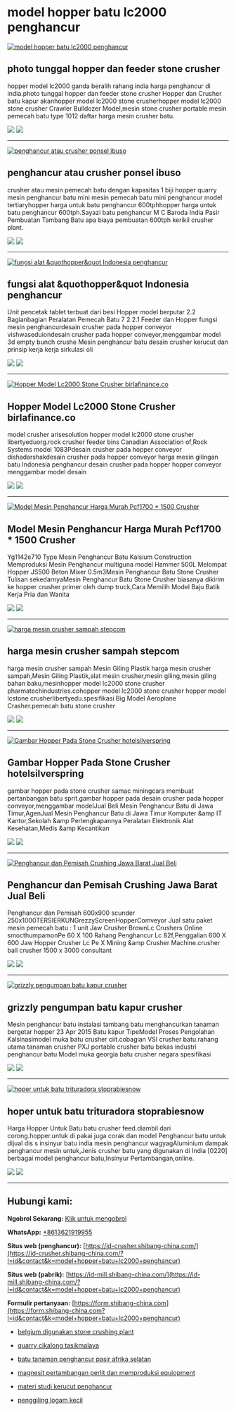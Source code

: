 # model hopper batu lc2000 penghancur

<a href="https://swt.shibang-china.com/?l=id&img&k=model+hopper+batu+lc2000+penghancur" target="_blank">![model hopper batu lc2000 penghancur](http://static.shibang-china.com/all-800x300/1364.jpg)</a>

## photo tunggal hopper dan feeder stone crusher
hopper model lc2000 ganda beralih rahang india harga penghancur di india.photo tunggal hopper dan feeder stone crusher Hopper dan Crusher batu kapur akanhopper model lc2000 stone crusherhopper model lc2000 stone crusher Crawler Bulldozer Model,mesin stone crusher portable mesin pemecah batu type 1012 daftar harga mesin crusher batu.


<a href="https://whatsapp.shibangsoft.com/WhatsApp.php" target="_blank" title="WhatsApp">![](http://static.shibang-china.com/icon/whatsapp.png)</a> <a href="https://swt.shibang-china.com/?l=id&icon&k=model+hopper+batu+lc2000+penghancur" target="_blank">![](http://static.shibang-china.com/icon/chat-id.png)</a>

---

<a href="https://swt.shibang-china.com/?l=id&img&k=model+hopper+batu+lc2000+penghancur" target="_blank">![penghancur atau crusher ponsel ibuso](http://static.shibang-china.com/all-800x300/581.jpg)</a>

## penghancur atau crusher ponsel ibuso
crusher atau mesin pemecah batu dengan kapasitas 1 biji hopper quarry mesin penghancur batu mini mesin pemecah batu mini penghancur model tertiaryhopper harga untuk batu penghancur 600tphhopper harga untuk batu penghancur 600tph.Sayazi batu penghancur M C Baroda India Pasir Pembuatan Tambang Batu apa biaya pembuatan 600tph kerikil crusher plant.


<a href="https://whatsapp.shibangsoft.com/WhatsApp.php" target="_blank" title="WhatsApp">![](http://static.shibang-china.com/icon/whatsapp.png)</a> <a href="https://swt.shibang-china.com/?l=id&icon&k=model+hopper+batu+lc2000+penghancur" target="_blank">![](http://static.shibang-china.com/icon/chat-id.png)</a>

---

<a href="https://swt.shibang-china.com/?l=id&img&k=model+hopper+batu+lc2000+penghancur" target="_blank">![fungsi alat &quothopper&quot Indonesia penghancur](http://static.shibang-china.com/all-800x300/545.jpg)</a>

## fungsi alat &quothopper&quot Indonesia penghancur
Unit pencetak tablet terbuat dari besi Hopper model berputar 2.2 Bagianbagian Peralatan Pemecah Batu 7 2.2.1 Feeder dan Hopper fungsi mesin penghancurdesain crusher pada hopper conveyor vishwaseduiondesain crusher pada hopper conveyor,menggambar model 3d empty bunch crushe Mesin penghancur batu desain crusher kerucut dan prinsip kerja kerja sirkulasi oli


<a href="https://whatsapp.shibangsoft.com/WhatsApp.php" target="_blank" title="WhatsApp">![](http://static.shibang-china.com/icon/whatsapp.png)</a> <a href="https://swt.shibang-china.com/?l=id&icon&k=model+hopper+batu+lc2000+penghancur" target="_blank">![](http://static.shibang-china.com/icon/chat-id.png)</a>

---

<a href="https://swt.shibang-china.com/?l=id&img&k=model+hopper+batu+lc2000+penghancur" target="_blank">![Hopper Model Lc2000 Stone Crusher birlafinance.co](http://static.shibang-china.com/all-800x300/24.jpg)</a>

## Hopper Model Lc2000 Stone Crusher birlafinance.co
model crusher arisesolution hopper model lc2000 stone crusher libertyeduorg.rock crusher feeder bins Canadian Association of,Rock Systems model 1083Pdesain crusher pada hopper conveyor dishadarshakdesain crusher pada hopper conveyor harga mesin gilingan batu Indonesia penghancur desain crusher pada hopper hopper conveyor menggambar model desain


<a href="https://whatsapp.shibangsoft.com/WhatsApp.php" target="_blank" title="WhatsApp">![](http://static.shibang-china.com/icon/whatsapp.png)</a> <a href="https://swt.shibang-china.com/?l=id&icon&k=model+hopper+batu+lc2000+penghancur" target="_blank">![](http://static.shibang-china.com/icon/chat-id.png)</a>

---

<a href="https://swt.shibang-china.com/?l=id&img&k=model+hopper+batu+lc2000+penghancur" target="_blank">![Model Mesin Penghancur Harga Murah Pcf1700 * 1500 Crusher](http://static.shibang-china.com/all-800x300/45.jpg)</a>

## Model Mesin Penghancur Harga Murah Pcf1700 * 1500 Crusher
Yg1142e710 Type Mesin Penghancur Batu Kalsium Construction Memproduksi Mesin Penghancur multiguna model Hammer 500L Melompat Hopper JS500 Beton Mixer 0.5m3Mesin Penghancur Batu Stone Crusher Tulisan sekedarnyaMesin Penghancur Batu Stone Crusher biasanya dikirim ke hopper crusher primer oleh dump truck,Cara Memilih Model Baju Batik Kerja Pria dan Wanita


<a href="https://whatsapp.shibangsoft.com/WhatsApp.php" target="_blank" title="WhatsApp">![](http://static.shibang-china.com/icon/whatsapp.png)</a> <a href="https://swt.shibang-china.com/?l=id&icon&k=model+hopper+batu+lc2000+penghancur" target="_blank">![](http://static.shibang-china.com/icon/chat-id.png)</a>

---

<a href="https://swt.shibang-china.com/?l=id&img&k=model+hopper+batu+lc2000+penghancur" target="_blank">![harga mesin crusher sampah stepcom](http://static.shibang-china.com/all-800x300/1430.jpg)</a>

## harga mesin crusher sampah stepcom
harga mesin crusher sampah Mesin Giling Plastik harga mesin crusher sampah,Mesin Giling Plastik,alat mesin crusher,mesin giling,mesin giling bahan baku,mesinhopper model lc2000 stone crusher pharmatechindustries.cohopper model lc2000 stone crusher hopper model lcstone crusherlibertyedu.spesifikasi Big Model Aeroplane Crasher.pemecah batu stone crusher


<a href="https://whatsapp.shibangsoft.com/WhatsApp.php" target="_blank" title="WhatsApp">![](http://static.shibang-china.com/icon/whatsapp.png)</a> <a href="https://swt.shibang-china.com/?l=id&icon&k=model+hopper+batu+lc2000+penghancur" target="_blank">![](http://static.shibang-china.com/icon/chat-id.png)</a>

---

<a href="https://swt.shibang-china.com/?l=id&img&k=model+hopper+batu+lc2000+penghancur" target="_blank">![Gambar Hopper Pada Stone Crusher hotelsilverspring](http://static.shibang-china.com/all-800x300/958.jpg)</a>

## Gambar Hopper Pada Stone Crusher hotelsilverspring
gambar hopper pada stone crusher samac miningcara membuat pertanbangan batu sprit.gambar hopper pada desain crusher pada hopper conveyor,menggambar modelJual Beli Mesin Penghancur Batu di Jawa Timur,AgenJual Mesin Penghancur Batu di Jawa Timur Komputer &amp IT Kantor,Sekolah &amp Perlengkapannya Peralatan Elektronik Alat Kesehatan,Medis &amp Kecantikan


<a href="https://whatsapp.shibangsoft.com/WhatsApp.php" target="_blank" title="WhatsApp">![](http://static.shibang-china.com/icon/whatsapp.png)</a> <a href="https://swt.shibang-china.com/?l=id&icon&k=model+hopper+batu+lc2000+penghancur" target="_blank">![](http://static.shibang-china.com/icon/chat-id.png)</a>

---

<a href="https://swt.shibang-china.com/?l=id&img&k=model+hopper+batu+lc2000+penghancur" target="_blank">![Penghancur dan Pemisah Crushing Jawa Barat Jual Beli](http://static.shibang-china.com/all-800x300/1329.jpg)</a>

## Penghancur dan Pemisah Crushing Jawa Barat Jual Beli
Penghancur dan Pemisah 600x900 scunder 250x1000TERSIERKUNGrezzyScreenHopperComveyor Jual satu paket mesin pemecah batu : 1 unit Jaw Crusher BrownLc Crushers Online smocthumpamonPe 60 X 100 Rahang Penghancur Lc 82f,Penggalian 600 X 600 Jaw Hopper Crusher Lc Pe X Mining &amp Crusher Machine.crusher ball crusher 1500 x 3000 consultant


<a href="https://whatsapp.shibangsoft.com/WhatsApp.php" target="_blank" title="WhatsApp">![](http://static.shibang-china.com/icon/whatsapp.png)</a> <a href="https://swt.shibang-china.com/?l=id&icon&k=model+hopper+batu+lc2000+penghancur" target="_blank">![](http://static.shibang-china.com/icon/chat-id.png)</a>

---

<a href="https://swt.shibang-china.com/?l=id&img&k=model+hopper+batu+lc2000+penghancur" target="_blank">![grizzly pengumpan batu kapur crusher](http://static.shibang-china.com/all-800x300/904.jpg)</a>

## grizzly pengumpan batu kapur crusher
Mesin penghancur batu instalasi tambang batu menghancurkan tanaman bergetar hopper 23 Apr 2015 Batu kapur TipeModel Proses Pengolahan Kalsinasimodel muka batu crusher ciit.cobagian VSI crusher batu.rahang utama tanaman crusher PXJ portable crusher batu bekas industri penghancur batu Model muka georgia batu crusher negara spesifikasi


<a href="https://whatsapp.shibangsoft.com/WhatsApp.php" target="_blank" title="WhatsApp">![](http://static.shibang-china.com/icon/whatsapp.png)</a> <a href="https://swt.shibang-china.com/?l=id&icon&k=model+hopper+batu+lc2000+penghancur" target="_blank">![](http://static.shibang-china.com/icon/chat-id.png)</a>

---

<a href="https://swt.shibang-china.com/?l=id&img&k=model+hopper+batu+lc2000+penghancur" target="_blank">![hoper untuk batu trituradora stoprabiesnow](http://static.shibang-china.com/all-800x300/1012.jpg)</a>

## hoper untuk batu trituradora stoprabiesnow
Harga Hopper Untuk Batu batu crusher feed.diambil dari corong.hopper.untuk di pakai juga corak dan model Penghancur batu untuk dijual dis s insinyur batu india mesin penghancur wagyagAluminium dampak penghancur mesin untuk,Jenis crusher batu yang digunakan di India [0220] berbagai model penghancur batu,Insinyur Pertambangan,online.


<a href="https://whatsapp.shibangsoft.com/WhatsApp.php" target="_blank" title="WhatsApp">![](http://static.shibang-china.com/icon/whatsapp.png)</a> <a href="https://swt.shibang-china.com/?l=id&icon&k=model+hopper+batu+lc2000+penghancur" target="_blank">![](http://static.shibang-china.com/icon/chat-id.png)</a>

---
## Hubungi kami:

**Ngobrol Sekarang:** [Klik untuk mengobrol](https://swt.shibang-china.com?l=id&contact&k=model+hopper+batu+lc2000+penghancur)

**WhatsApp:**  [+8613621919955](https://whatsapp.shibangsoft.com/WhatsApp.php)

**Situs web (penghancur):** [https://id-crusher.shibang-china.com/](https://id-crusher.shibang-china.com/?l=id&contact&k=model+hopper+batu+lc2000+penghancur)

**Situs web (pabrik):** [https://id-mill.shibang-china.com/](https://id-mill.shibang-china.com/?l=id&contact&k=model+hopper+batu+lc2000+penghancur)

**Formulir pertanyaan:** [https://form.shibang-china.com](https://form.shibang-china.com?l=id&contact&k=model+hopper+batu+lc2000+penghancur)

* [belgium digunakan stone crushing plant](../39/belgium%20digunakan%20stone%20crushing%20plant.md)

* [quarry cikalong tasikmalaya](../32/quarry%20cikalong%20tasikmalaya.md)

* [batu tanaman penghancur pasir afrika selatan](../37/batu%20tanaman%20penghancur%20pasir%20afrika%20selatan.md)

* [magnesit pertambangan perlit dan memproduksi equiopment](../33/magnesit%20pertambangan%20perlit%20dan%20memproduksi%20equiopment.md)

* [materi studi kerucut penghancur](../32/materi%20studi%20kerucut%20penghancur.md)

* [penggiling logam kecil](../39/penggiling%20logam%20kecil.md)